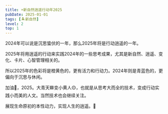 ```yaml
---
title: ☀️新自然逍遥行动年2025
pubDate: 2025-01-01
tags: [🏝新自然]
level: 2
top: 1
---
```


2024年可以说是沉思蛰伏的一年，那么2025年将是行动逍遥的一年。

2025年将用逍遥的行动来实践2024年的一些思考成果，尤其是新自然、逍遥、变化、卡片、心智管理相关的。

所以2025年的色彩将是橙黄色的，更有活力和行动力。2024年则是青蓝色的，更偏向于沉思与休闲。

加油💪，2025。大青天🟦变小黄人🟡，也就是从思考大而全的技术，变成行动实践小而美的人文。当然技术也会继续关注。

展现生命原初的本性动力，实现人生的逍遥。💛
